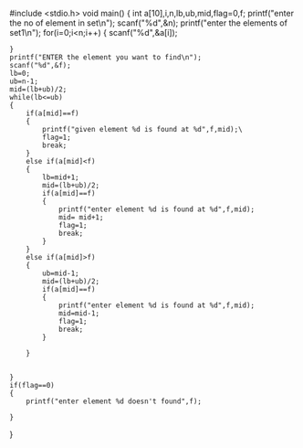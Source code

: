 #include <stdio.h>
void main()
{
    int a[10],i,n,lb,ub,mid,flag=0,f;
    printf("enter the no of element in set\n");
    scanf("%d",&n);
    printf("enter the elements of set1\n");
    for(i=0;i<n;i++)
    {
        scanf("%d",&a[i]);
    
    }
    printf("ENTER the element you want to find\n");
    scanf("%d",&f);
    lb=0;
    ub=n-1;
    mid=(lb+ub)/2;
    while(lb<=ub)
    {
        if(a[mid]==f)
        {
            printf("given element %d is found at %d",f,mid);\
            flag=1;
            break;
        }
        else if(a[mid]<f)
        {
            lb=mid+1;
            mid=(lb+ub)/2;
            if(a[mid]==f)
            {
                printf("enter element %d is found at %d",f,mid);
                mid= mid+1;
                flag=1;
                break;
            }
        }
        else if(a[mid]>f)
        {
            ub=mid-1;
            mid=(lb+ub)/2;
            if(a[mid]==f)
            {
                printf("enter element %d is found at %d",f,mid);
                mid=mid-1;
                flag=1;
                break;
            }

        }
        
        
    }
    if(flag==0)
    {
        printf("enter element %d doesn't found",f);
            
    }
}    
